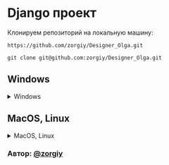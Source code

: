 # Django проект



Клонируем репозиторий на локальную машину:

```
https://github.com/zorgiy/Designer_Olga.git
```
```
git clone git@github.com:zorgiy/Designer_Olga.git
```
## Windows
<details><summary>Windows</summary>

Устанавливаем виртуальное окружение:

```
python -m venv env
```
Активируем виртуальное окружение:

```
source env/Scripts/activate
```
Установить зависимости из файла requirements.txt:
```
python -m pip install --upgrade pip
```
```
pip install -r requirements.txt
```

Выполнить миграции:

```
python manage.py migrate
```

Запустить проект:

```
python manage.py runserver localhost:80
```
</details>

## MacOS, Linux
<details><summary>MacOS, Linux</summary>

Устанавливаем виртуальное окружение:

```
python3 -m venv env
```
Активируем виртуальное окружение:

```
source env/bin/activate
```



Установить зависимости из файла requirements.txt:
```
python3 -m pip install --upgrade pip
```
```
pip install -r requirements.txt
```

Выполнить миграции:

```
python3 manage.py migrate
```

Запустить проект:

```
python3 manage.py runserver localhost:80
```
</details>

### Автор: [@zorgiy](https://github.com/zorgiy)